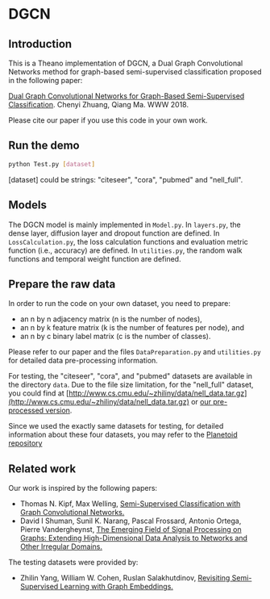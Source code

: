 # DGCN

## Introduction

This is a Theano implementation of DGCN, a Dual Graph Convolutional Networks method for graph-based semi-supervised classification proposed in the following paper:

[Dual Graph Convolutional Networks for Graph-Based Semi-Supervised Classification](https://www.researchgate.net/publication/324514333_Dual_Graph_Convolutional_Networks_for_Graph-Based_Semi-Supervised_Classification).
Chenyi Zhuang, Qiang Ma.
WWW 2018.

Please cite our paper if you use this code in your own work.

## Run the demo

```bash
python Test.py [dataset]
```

[dataset] could be strings: "citeseer", "cora", "pubmed" and "nell_full".

## Models

The DGCN model is mainly implemented in `Model.py`. In `layers.py`, the dense layer, diffusion layer and dropout function are defined. In `LossCalculation.py`, the loss calculation functions and evaluation metric function (i.e., accuracy) are defined. In `utilities.py`, the random walk functions and temporal weight function are defined. 

## Prepare the raw data

In order to run the code on your own dataset, you need to prepare:
* an n by n adjacency matrix (n is the number of nodes), 
* an n by k feature matrix (k is the number of features per node), and
* an n by c binary label matrix (c is the number of classes).

Please refer to our paper and the files `DataPreparation.py` and `utilities.py` for detailed data pre-processing information.

For testing, the "citeseer", "cora", and "pubmed" datasets are available in the directory `data`. Due to the file size limitation, for the "nell_full" dataset, you could find at [http://www.cs.cmu.edu/~zhiliny/data/nell_data.tar.gz](http://www.cs.cmu.edu/~zhiliny/data/nell_data.tar.gz) or [our pre-processed version](https://www.dropbox.com/s/bxrvf1syyuzmcqq/DGCN.zip?dl=0).

Since we used the exactly same datasets for testing, for detailed information about these four datasets, you may refer to the [Planetoid repository](https://github.com/kimiyoung/planetoid)

## Related work

Our work is inspired by the following papers:

* Thomas N. Kipf, Max Welling, [Semi-Supervised Classification with Graph Convolutional Networks.](http://arxiv.org/abs/1609.02907)
* David I Shuman, Sunil K. Narang, Pascal Frossard, Antonio Ortega, Pierre Vandergheynst, [The Emerging Field of Signal Processing on Graphs: Extending High-Dimensional Data Analysis to Networks and Other Irregular Domains.](https://arxiv.org/abs/1211.0053)

The testing datasets were provided by:
* Zhilin Yang, William W. Cohen, Ruslan Salakhutdinov, [Revisiting Semi-Supervised Learning with Graph Embeddings.](https://arxiv.org/abs/1603.08861)

